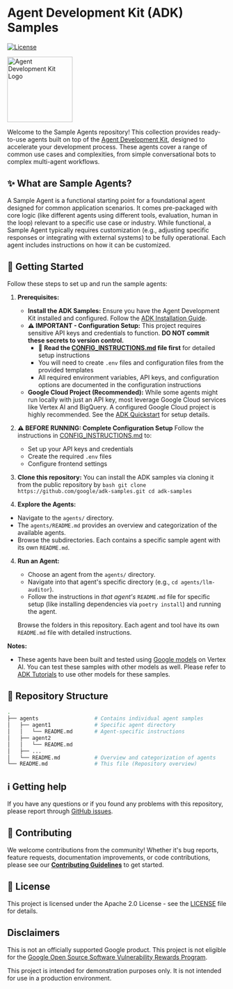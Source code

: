 # Agent Development Kit (ADK) Samples

[![License](https://img.shields.io/badge/License-Apache_2.0-blue.svg)](LICENSE)

<img src="https://github.com/google/adk-docs/blob/main/docs/assets/agent-development-kit.png" alt="Agent Development Kit Logo" width="150">

Welcome to the Sample Agents repository! This collection provides ready-to-use agents built on top of the [Agent Development Kit](https://github.com/google/adk-python), designed to accelerate your development process. These agents cover a range of common use cases and complexities, from simple conversational bots to complex multi-agent workflows.

## ✨ What are Sample Agents?

A Sample Agent is a functional starting point for a foundational agent designed for common application scenarios. It comes pre-packaged with core logic (like different agents using different tools, evaluation, human in the loop) relevant to a specific use case or industry. While functional, a Sample Agent typically requires customization (e.g., adjusting specific responses or integrating with external systems) to be fully operational. Each agent includes instructions on how it can be customized.

## 🚀 Getting Started

Follow these steps to set up and run the sample agents:

1.  **Prerequisites:**

    - **Install the ADK Samples:** Ensure you have the Agent Development Kit installed and configured. Follow the [ADK Installation Guide](https://google.github.io/adk-docs/get-started/installation/).
    - **⚠️ IMPORTANT - Configuration Setup:** This project requires sensitive API keys and credentials to function. **DO NOT commit these secrets to version control.**
      - 📖 **Read the [CONFIG_INSTRUCTIONS.md](CONFIG_INSTRUCTIONS.md) file first** for detailed setup instructions
      - You will need to create `.env` files and configuration files from the provided templates
      - All required environment variables, API keys, and configuration options are documented in the configuration instructions
    - **Google Cloud Project (Recommended):** While some agents might run locally with just an API key, most leverage Google Cloud services like Vertex AI and BigQuery. A configured Google Cloud project is highly recommended. See the [ADK Quickstart](https://google.github.io/adk-docs/get-started/quickstart/) for setup details.

2.  **⚠️ BEFORE RUNNING: Complete Configuration Setup**
    Follow the instructions in [CONFIG_INSTRUCTIONS.md](CONFIG_INSTRUCTIONS.md) to:

    - Set up your API keys and credentials
    - Create the required `.env` files
    - Configure frontend settings

3.  **Clone this repository:**
    You can install the ADK samples via cloning it from the public repository by
    `bash
    git clone https://github.com/google/adk-samples.git
    cd adk-samples
    `

4.  **Explore the Agents:**

- Navigate to the `agents/` directory.
- The `agents/README.md` provides an overview and categorization of the available agents.
- Browse the subdirectories. Each contains a specific sample agent with its own `README.md`.

4.  **Run an Agent:**

    - Choose an agent from the `agents/` directory.
    - Navigate into that agent's specific directory (e.g., `cd agents/llm-auditor`).
    - Follow the instructions in _that agent's_ `README.md` file for specific setup (like installing dependencies via `poetry install`) and running the agent.

    Browse the folders in this repository. Each agent and tool have its own `README.md` file with detailed instructions.

**Notes:**

- These agents have been built and tested using [Google models](https://cloud.google.com/vertex-ai/generative-ai/docs/learn/models) on Vertex AI. You can test these samples with other models as well. Please refer to [ADK Tutorials](https://google.github.io/adk-docs/agents/models/) to use other models for these samples.

## 🧱 Repository Structure

```bash
.
├── agents                  # Contains individual agent samples
│   ├── agent1              # Specific agent directory
│   │   └── README.md       # Agent-specific instructions
│   ├── agent2
│   │   └── README.md
│   ├── ...
│   └── README.md           # Overview and categorization of agents
└── README.md               # This file (Repository overview)
```

## ℹ️ Getting help

If you have any questions or if you found any problems with this repository, please report through [GitHub issues](https://github.com/google/adk-samples/issues).

## 🤝 Contributing

We welcome contributions from the community! Whether it's bug reports, feature requests, documentation improvements, or code contributions, please see our [**Contributing Guidelines**](https://github.com/google/adk-samples/blob/main/CONTRIBUTING.md) to get started.

## 📄 License

This project is licensed under the Apache 2.0 License - see the [LICENSE](https://github.com/google/adk-samples/blob/main/LICENSE) file for details.

## Disclaimers

This is not an officially supported Google product. This project is not eligible for the [Google Open Source Software Vulnerability Rewards Program](https://bughunters.google.com/open-source-security).

This project is intended for demonstration purposes only. It is not intended for use in a production environment.
